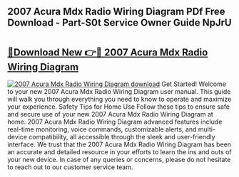 ## 2007 Acura Mdx Radio Wiring Diagram PDf Free Download - Part-S0t Service Owner Guide NpJrU

# <h2><a href="http://dfoozml.blite.top/?on=2007+Acura+Mdx+Radio+Wiring+Diagram">🔗Download New 👉🔴 2007 Acura Mdx Radio Wiring Diagram</a></h2>

[![2007 Acura Mdx Radio Wiring Diagram download](https://i.imgur.com/lujVjoI.png)](http://dfoozml.blite.top/?on=2007+Acura+Mdx+Radio+Wiring+Diagram)
Get Started! Welcome to your new 2007 Acura Mdx Radio Wiring Diagram user manual. This guide will walk you through everything you need to know to operate and maximize your experience. Safety Tips for Home Use Follow these tips to ensure safe and secure use of your new 2007 Acura Mdx Radio Wiring Diagram at home. 2007 Acura Mdx Radio Wiring Diagram advanced features include real-time monitoring, voice commands, customizable alerts, and multi-device compatibility, all accessible through the sleek and user-friendly interface. We trust that the 2007 Acura Mdx Radio Wiring Diagram has been an accurate and detailed resource in your efforts to learn the ins and outs of your new device. In case of any queries or concerns, please do not hesitate to reach out to our customer service team.
